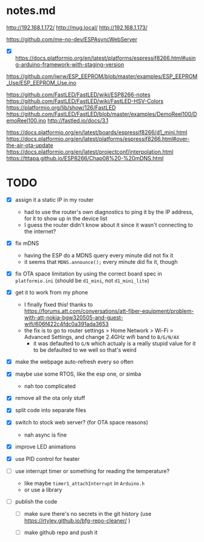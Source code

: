 # notes.md

http://192.168.1.172/
http://mug.local/
http://192.168.1.173/


https://github.com/me-no-dev/ESPAsyncWebServer
- [x] https://docs.platformio.org/en/latest/platforms/espressif8266.html#using-arduino-framework-with-staging-version

https://github.com/jwrw/ESP_EEPROM/blob/master/examples/ESP_EEPROM_Use/ESP_EEPROM_Use.ino



https://github.com/FastLED/FastLED/wiki/ESP8266-notes
https://github.com/FastLED/FastLED/wiki/FastLED-HSV-Colors
https://platformio.org/lib/show/126/FastLED
https://github.com/FastLED/FastLED/blob/master/examples/DemoReel100/DemoReel100.ino
http://fastled.io/docs/3.1



https://docs.platformio.org/en/latest/boards/espressif8266/d1_mini.html
https://docs.platformio.org/en/latest/platforms/espressif8266.html#over-the-air-ota-update
https://docs.platformio.org/en/latest/projectconf/interpolation.html
https://tttapa.github.io/ESP8266/Chap08%20-%20mDNS.html

# TODO
- [x] assign it a static IP in my router
  * had to use the router's own diagnostics to ping it by the IP address, for it to show up in the device list
  * I guess the router didn't know about it since it wasn't connecting to the internet?
- [x] fix mDNS
  * having the ESP do a MDNS query every minute did not fix it
  * it seems that `MDNS.announce();` every minute did fix it, though
- [x] fix OTA space limitation by using the correct board spec in `platformio.ini` (should be `d1_mini`, not `d1_mini_lite`)
- [x] get it to work from my phone
  * I finally fixed this! thanks to https://forums.att.com/conversations/att-fiber-equipment/problem-with-att-nokia-bgw320505-and-guest-wifi/606f422c4fdc0a391ada3653
  * the fix is to go to router settings > Home Network > Wi-Fi > Advanced Settings, and change 2.4GHz wifi band to `B/G/N/AX`
    * it was defaulted to `G/N` which actualy is a really stupid value for it to be defaulted to we well so that's weird
- [x] make the webpage auto-refresh every so often
- [x] maybe use some RTOS, like the esp one, or simba
  * nah too complicated
- [x] remove all the ota only stuff
- [x] split code into separate files
- [x] switch to stock web server? (for OTA space reasons)
  * nah async is fine
- [x] improve LED animations
- [x] use PID control for heater
- [ ] use interrupt timer or something for reading the temperature?
  * like maybe `timer1_attachInterrupt` in `Arduino.h`
  * or use a library

- [ ] publish the code
  - [ ] make sure there's no secrets in the git history (use https://rtyley.github.io/bfg-repo-cleaner/ )
  - [ ] make github repo and push it


